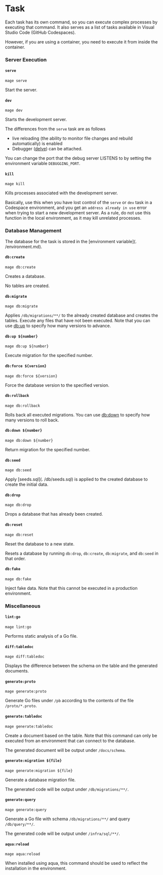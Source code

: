 # Task

Each task has its own command, so you can execute complex processes by executing that command.
It also serves as a list of tasks available in Visual Studio Code (GitHub Codespaces).

However, if you are using a container, you need to execute it from inside the container.

### Server Execution

#### `serve`

```shell
mage serve
```

Start the server.

#### `dev`

```shell
mage dev
```

Starts the development server.

The differences from the `serve` task are as follows

- live reloading (the ability to monitor file changes and rebuild automatically) is enabled
- Debugger ([delve](https://github.com/go-delve/delve)) can be attached.

You can change the port that the debug server LISTENS to by setting the environment variable `DEBUGGING_PORT`.

#### `kill`

```shell
mage kill
```

Kills processes associated with the development server.

Basically, use this when you have lost control of the `serve` or `dev` task in a Codespace environment, and you get an `address already in use` error when trying to start a new development server.
As a rule, do not use this function in the local environment, as it may kill unrelated processes.

### Database Management

The database for the task is stored in the [environment variable](. /environment.md).

#### `db:create`

```shell
mage db:create
```

Creates a database.

No tables are created.

#### `db:migrate`

```shell
mage db:migrate
```

Applies `/db/migrations/**/` to the already created database and creates the tables.
Execute any files that have not been executed. Note that you can use [db:up](#dbup-number) to specify how many versions to advance.

#### `db:up ${number}`

```shell
mage db:up ${number}
```

Execute migration for the specified number.

#### `db:force ${version}`

```shell
mage db:force ${version}
```

Force the database version to the specified version.

#### `db:rollback`

```shell
mage db:rollback
```

Rolls back all executed migrations.
You can use [db:down](#dbdown-number) to specify how many versions to roll back.

#### `db:down ${number}`

```shell
mage db:down ${number}
```

Return migration for the specified number.

#### `db:seed`

```shell
mage db:seed
```

Apply [seeds.sql](. /db/seeds.sql) is applied to the created database to create the initial data.

#### `db:drop`

```shell
mage db:drop
```

Drops a database that has already been created.

#### `db:reset`

```shell
mage db:reset
```

Reset the database to a new state.

Resets a database by running `db:drop`, `db:create`, `db:migrate`, and `db:seed` in that order.

#### `db:fake`

```shell
mage db:fake
```

Inject fake data.
Note that this cannot be executed in a production environment.

### Miscellaneous

#### `lint:go`

```shell
mage lint:go
```

Performs static analysis of a Go file.

#### `diff:tabledoc`

```shell
mage diff:tabledoc
```

Displays the difference between the schema on the table and the generated documents.

#### `generate:proto`

```shell
mage generate:proto
```

Generate Go files under `/pb` according to the contents of the file `/proto/*.proto`.

#### `generate:tabledoc`

```shell
mage generate:tabledoc
```

Create a document based on the table.
Note that this command can only be executed from an environment that can connect to the database.

The generated document will be output under `/docs/schema`.

#### `generate:migration ${file}`

```shell
mage generate:migration ${file}
```

Generate a database migration file.

The generated code will be output under `/db/migrations/**/`.

#### `generate:query`

```shell
mage generate:query
```

Generate a Go file with schema `/db/migrations/**/` and query `/db/query/**/`.

The generated code will be output under `/infra/sql/**/`.

#### `aqua:reload`

```shell
mage aqua:reload
```

When installed using aqua, this command should be used to reflect the installation in the environment.

